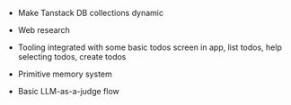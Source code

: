 - Make Tanstack DB collections dynamic

- Web research
- Tooling integrated with some basic todos screen in app, list todos, help selecting todos, create todos
- Primitive memory system
- Basic LLM-as-a-judge flow
